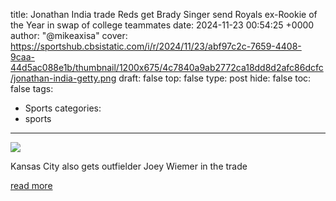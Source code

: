 title: Jonathan India trade Reds get Brady Singer send Royals ex-Rookie of the Year in swap of college teammates
date: 2024-11-23 00:54:25 +0000
author: "@mikeaxisa"
cover: https://sportshub.cbsistatic.com/i/r/2024/11/23/abf97c2c-7659-4408-9caa-44d5ac088e1b/thumbnail/1200x675/4c7840a9ab2772ca18dd8d2afc86dcfc/jonathan-india-getty.png
draft: false
top: false
type: post
hide: false
toc: false
tags:
  - Sports
categories:
  - sports
---

![](https://sportshub.cbsistatic.com/i/r/2024/11/23/abf97c2c-7659-4408-9caa-44d5ac088e1b/thumbnail/1200x675/4c7840a9ab2772ca18dd8d2afc86dcfc/jonathan-india-getty.png)

Kansas City also gets outfielder Joey Wiemer in the trade

[read more](https://www.cbssports.com/mlb/news/jonathan-india-trade-reds-get-brady-singer-send-royals-ex-rookie-of-the-year-in-swap-of-college-teammates/)
